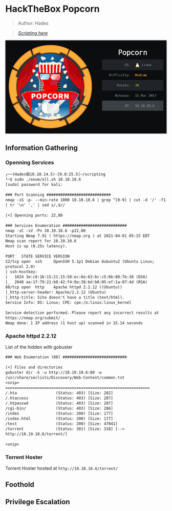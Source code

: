 # HackTheBox Popcorn

> Author: Hades

> [*Scripting here*](https://github.com/leecybersec/scripting)

![](images/1.png)

## Information Gathering

### Openning Services

```
┌──(Hades㉿10.10.14.5)-[0.8:25.5]~/scripting
└─$ sudo ./enum/all.sh 10.10.10.6
[sudo] password for kali: 

### Port Scanning ############################
nmap -sS -p- --min-rate 1000 10.10.10.6 | grep ^[0-9] | cut -d '/' -f1 | tr '\n' ',' | sed s/,$//

[+] Openning ports: 22,80

### Services Enumeration ############################
nmap -sC -sV -Pn 10.10.10.6 -p22,80
Starting Nmap 7.91 ( https://nmap.org ) at 2021-04-01 05:15 EDT
Nmap scan report for 10.10.10.6
Host is up (0.25s latency).

PORT   STATE SERVICE VERSION
22/tcp open  ssh     OpenSSH 5.1p1 Debian 6ubuntu2 (Ubuntu Linux; protocol 2.0)
| ssh-hostkey: 
|   1024 3e:c8:1b:15:21:15:50:ec:6e:63:bc:c5:6b:80:7b:38 (DSA)
|_  2048 aa:1f:79:21:b8:42:f4:8a:38:bd:b8:05:ef:1a:07:4d (RSA)
80/tcp open  http    Apache httpd 2.2.12 ((Ubuntu))
|_http-server-header: Apache/2.2.12 (Ubuntu)
|_http-title: Site doesn't have a title (text/html).
Service Info: OS: Linux; CPE: cpe:/o:linux:linux_kernel

Service detection performed. Please report any incorrect results at https://nmap.org/submit/ .
Nmap done: 1 IP address (1 host up) scanned in 15.14 seconds
```

### Apache httpd 2.2.12

List of the hidden with gobuster

```
### Web Enumeration (80) ############################

[+] Files and directories
gobuster dir -k -u http://10.10.10.6:80 -w /usr/share/seclists/Discovery/Web-Content/common.txt
<snip>
===============================================================
/.hta                 (Status: 403) [Size: 282]
/.htaccess            (Status: 403) [Size: 287]
/.htpasswd            (Status: 403) [Size: 287]
/cgi-bin/             (Status: 403) [Size: 286]
/index                (Status: 200) [Size: 177]
/index.html           (Status: 200) [Size: 177]
/test                 (Status: 200) [Size: 47041]
/torrent              (Status: 301) [Size: 310] [--> http://10.10.10.6/torrent/]
                                                                                
<snip>
```

### Torrent Hoster

Torrent Hoster hosted at `http://10.10.10.6/torrent/`

## Foothold

### 

## Privilege Escalation

###